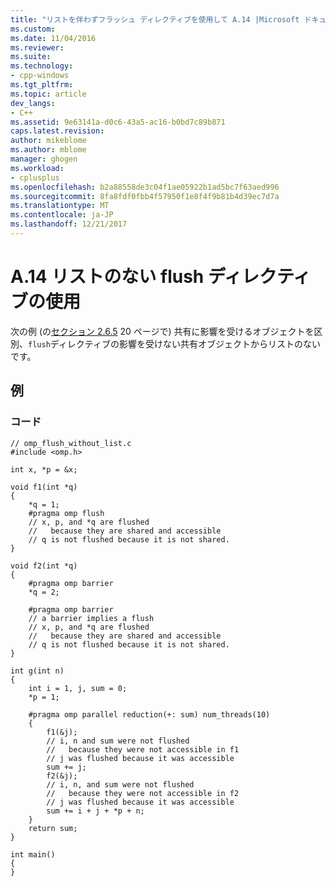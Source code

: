 ```yaml
---
title: "リストを伴わずフラッシュ ディレクティブを使用して A.14 |Microsoft ドキュメント"
ms.custom: 
ms.date: 11/04/2016
ms.reviewer: 
ms.suite: 
ms.technology:
- cpp-windows
ms.tgt_pltfrm: 
ms.topic: article
dev_langs:
- C++
ms.assetid: 9e63141a-d0c6-43a5-ac16-b0bd7c89b871
caps.latest.revision: 
author: mikeblome
ms.author: mblome
manager: ghogen
ms.workload:
- cplusplus
ms.openlocfilehash: b2a88558de3c04f1ae05922b1ad5bc7f63aed996
ms.sourcegitcommit: 8fa8fdf0fbb4f57950f1e8f4f9b81b4d39ec7d7a
ms.translationtype: MT
ms.contentlocale: ja-JP
ms.lasthandoff: 12/21/2017
---
```

# <a name="a14---using-the-flush-directive-without-a-list"></a>A.14 リストのない flush ディレクティブの使用
次の例 (の[セクション 2.6.5](../../parallel/openmp/2-6-5-flush-directive.md) 20 ページで) 共有に影響を受けるオブジェクトを区別、`flush`ディレクティブの影響を受けない共有オブジェクトからリストのないです。  
  
## <a name="example"></a>例  
  
### <a name="code"></a>コード  
  
```  
// omp_flush_without_list.c  
#include <omp.h>  
  
int x, *p = &x;  
  
void f1(int *q)  
{  
    *q = 1;  
    #pragma omp flush  
    // x, p, and *q are flushed  
    //   because they are shared and accessible  
    // q is not flushed because it is not shared.  
}  
  
void f2(int *q)  
{  
    #pragma omp barrier  
    *q = 2;  
  
    #pragma omp barrier  
    // a barrier implies a flush  
    // x, p, and *q are flushed  
    //   because they are shared and accessible  
    // q is not flushed because it is not shared.  
}  
  
int g(int n)  
{  
    int i = 1, j, sum = 0;  
    *p = 1;  
  
    #pragma omp parallel reduction(+: sum) num_threads(10)  
    {  
        f1(&j);  
        // i, n and sum were not flushed  
        //   because they were not accessible in f1  
        // j was flushed because it was accessible  
        sum += j;  
        f2(&j);  
        // i, n, and sum were not flushed  
        //   because they were not accessible in f2  
        // j was flushed because it was accessible  
        sum += i + j + *p + n;  
    }  
    return sum;  
}  
  
int main()  
{  
}  
```